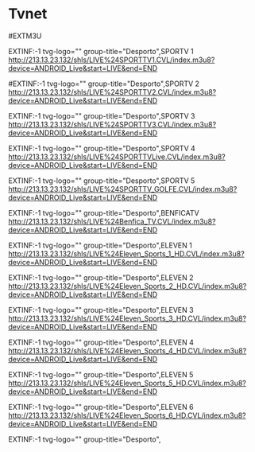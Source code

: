 # Tvnet

#EXTM3U


EXTINF:-1 tvg-logo="" group-title="Desporto",SPORTV 1 
http://213.13.23.132/shls/LIVE%24SPORTTV1.CVL/index.m3u8?device=ANDROID_Live&start=LIVE&end=END


#EXTINF:-1 tvg-logo="" group-title="Desporto",SPORTV 2
http://213.13.23.132/shls/LIVE%24SPORTTV2.CVL/index.m3u8?device=ANDROID_Live&start=LIVE&end=END


EXTINF:-1 tvg-logo="" group-title="Desporto",SPORTV 3
http://213.13.23.132/shls/LIVE%24SPORTTV3.CVL/index.m3u8?device=ANDROID_Live&start=LIVE&end=END


EXTINF:-1 tvg-logo="" group-title="Desporto",SPORTV 4
http://213.13.23.132/shls/LIVE%24SPORTTVLive.CVL/index.m3u8?device=ANDROID_Live&start=LIVE&end=END


EXTINF:-1 tvg-logo="" group-title="Desporto",SPORTV 5
http://213.13.23.132/shls/LIVE%24SPORTTV_GOLFE.CVL/index.m3u8?device=ANDROID_Live&start=LIVE&end=END


EXTINF:-1 tvg-logo="" group-title="Desporto",BENFICATV
http://213.13.23.132/shls/LIVE%24Benfica_TV.CVL/index.m3u8?device=ANDROID_Live&start=LIVE&end=END


EXTINF:-1 tvg-logo="" group-title="Desporto",ELEVEN 1
http://213.13.23.132/shls/LIVE%24Eleven_Sports_1_HD.CVL/index.m3u8?device=ANDROID_Live&start=LIVE&end=END


EXTINF:-1 tvg-logo="" group-title="Desporto",ELEVEN 2
http://213.13.23.132/shls/LIVE%24Eleven_Sports_2_HD.CVL/index.m3u8?device=ANDROID_Live&start=LIVE&end=END


EXTINF:-1 tvg-logo="" group-title="Desporto",ELEVEN 3
http://213.13.23.132/shls/LIVE%24Eleven_Sports_3_HD.CVL/index.m3u8?device=ANDROID_Live&start=LIVE&end=END


EXTINF:-1 tvg-logo="" group-title="Desporto",ELEVEN 4
http://213.13.23.132/shls/LIVE%24Eleven_Sports_4_HD.CVL/index.m3u8?device=ANDROID_Live&start=LIVE&end=END

EXTINF:-1 tvg-logo="" group-title="Desporto",ELEVEN 5
http://213.13.23.132/shls/LIVE%24Eleven_Sports_5_HD.CVL/index.m3u8?device=ANDROID_Live&start=LIVE&end=END


EXTINF:-1 tvg-logo="" group-title="Desporto",ELEVEN 6
http://213.13.23.132/shls/LIVE%24Eleven_Sports_6_HD.CVL/index.m3u8?device=ANDROID_Live&start=LIVE&end=END


EXTINF:-1 tvg-logo="" group-title="Desporto",



